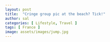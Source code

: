 ```yaml
---
layout: post
title:  "Cringe group pic at the beach? Tick!"
author: sal
categories: [ Lifestyle, Travel ]
tags: [ France ]
image: assets/images/jump.jpg
---
```



